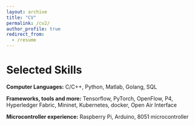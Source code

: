 ```yaml
---
layout: archive
title: "CV"
permalink: /cv2/
author_profile: true
redirect_from:
  - /resume
---
```



Selected Skills
======


**Computer Languages:**  C/C++, Python, Matlab, Golang, SQL  

**Frameworks, tools and more:**  Tensorflow, PyTorch, OpenFlow, P4, Hyperledger Fabric,
      Mininet, Kubernetes, docker, Open Air Interface

**Microcontroller experience:** Raspberry Pi, Arduino, 8051 microcontroller 


